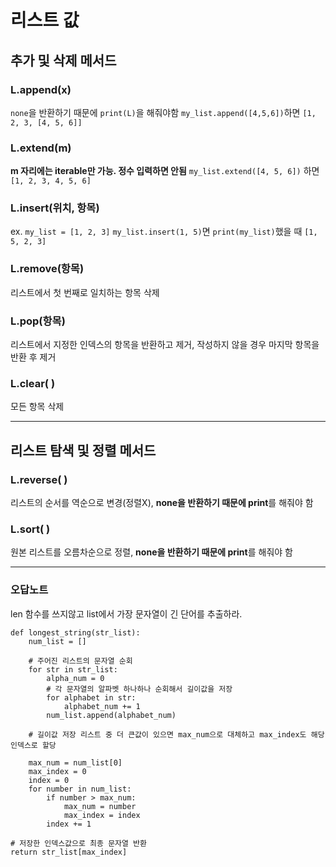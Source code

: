 # 리스트 값 
## 추가 및 삭제 메서드
### L.append(x) 
`none`을 반환하기 때문에 `print(L)`을 해줘야함
`my_list.append([4,5,6])`하면 `[1, 2, 3, [4, 5, 6]]`

### L.extend(m) 
**m 자리에는 iterable만 가능. 정수 입력하면 안됨**
`my_list.extend([4, 5, 6])` 하면 `[1, 2, 3, 4, 5, 6]`

### L.insert(위치, 항목)
ex. `my_list = [1, 2, 3]`
`my_list.insert(1, 5)`면 `print(my_list)`했을 때 `[1, 5, 2, 3]`

### L.remove(항목)
리스트에서 첫 번째로 일치하는 항목 삭제

### L.pop(항목)
리스트에서 지정한 인덱스의 항목을 반환하고 제거, 작성하지 않을 경우 마지막 항목을 반환 후 제거

### L.clear( )
모든 항목 삭제

---

## 리스트 탐색 및 정렬 메서드
### L.reverse( ) 
리스트의 순서를 역순으로 변경(정렬X), **none을 반환하기 때문에 print**를 해줘야 함

### L.sort( )
원본 리스트를 오름차순으로 정렬, **none을 반환하기 때문에 print**를 해줘야 함

---

### 오답노트
len 함수를 쓰지않고 list에서 가장 문자열이 긴 단어를 추출하라.

    def longest_string(str_list):
        num_list = []

        # 주어진 리스트의 문자열 순회
        for str in str_list:
            alpha_num = 0
            # 각 문자열의 알파벳 하나하나 순회해서 길이값을 저장
            for alphabet in str:
                alphabet_num += 1
            num_list.append(alphabet_num)

        # 길이값 저장 리스트 중 더 큰값이 있으면 max_num으로 대체하고 max_index도 해당 인덱스로 할당

        max_num = num_list[0]
        max_index = 0
        index = 0
        for number in num_list:
            if number > max_num:
                max_num = number
                max_index = index
            index += 1

    # 저장한 인덱스값으로 최종 문자열 반환        
    return str_list[max_index]